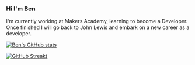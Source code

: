 ### Hi I'm Ben

I'm currently working at Makers Academy, learning to become a Developer.  Once finished I will go back to John Lewis and embark on a new career as a developer.

[![Ben's GitHub stats](https://github-readme-stats.vercel.app/api?username=Ledders26&show_icons=true&theme=github_dark)](https://github.com/anuraghazra/github-readme-stats)

[![GitHub Streak](https://github-readme-streak-stats.herokuapp.com/?user=Ledders26&show_icons=true&theme=dark))](https://git.io/streak-stats)

<!--
**Ledders26/Ledders26** is a ✨ _special_ ✨ repository because its `README.md` (this file) appears on your GitHub profile.

Here are some ideas to get you started:

- 🔭 I’m currently working on ...
- 🌱 I’m currently learning ...
- 👯 I’m looking to collaborate on ...
- 🤔 I’m looking for help with ...
- 💬 Ask me about ...
- 📫 How to reach me: ...
- 😄 Pronouns: ...
- ⚡ Fun fact: ...
-->
